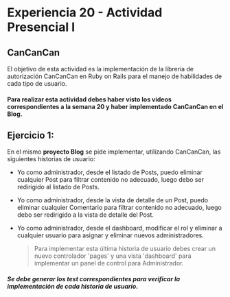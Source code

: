 # Experiencia 20 - Actividad Presencial I
## CanCanCan

El objetivo de esta actividad es la implementación de la librería de autorización CanCanCan en Ruby on Rails para el manejo de habilidades de cada tipo de usuario.

#### Para realizar esta actividad debes haber visto los videos correspondientes a la semana 20 y haber implementado CanCanCan en el Blog.

## Ejercicio 1:

 En el mismo **proyecto Blog** se pide implementar, utilizando CanCanCan, las siguientes historias de usuario:

- Yo como administrador, desde el listado de Posts, puedo eliminar cualquier Post para filtrar contenido no adecuado, luego debo ser redirigido al listado de Posts.
	
- Yo como administrador, desde la vista de detalle de un Post, puedo eliminar cualquier Comentario para filtrar contenido no adecuado, luego debo ser redirigido a la vista de detalle del Post.
	
- Yo como administrador, desde el dashboard, modificar el rol y eliminar a cualquier usuario para asignar y eliminar nuevos administradores.
	> Para implementar esta última historia de usuario debes crear un nuevo controlador 'pages' y una vista 'dashboard' para implementar un panel de control para Administrador.

##### Se debe generar los test correspondientes para verificar la implementación de cada historia de usuario.